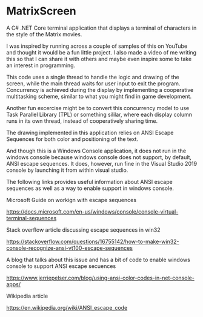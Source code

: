 # MatrixScreen
A C# .NET Core terminal application that displays a terminal of characters in the style of the Matrix movies.

I was inspired by running across a couple of samples of this on YouTube and thought it would be a fun little project.
I also made a video of me writing this so that I can share it with others and maybe even inspire some to take an
interest in programming.

This code uses a single thread to handle the logic and drawing of the screen, while the main thread waits for user
input to exit the program. Concurrency is achieved during the display by implementing a cooperative multitasking scheme,
similar to what you might find in game development.

Another fun excercise might be to convert this concurrency model to use Task Parallel Library (TPL) or something sililar,
where each display column runs in its own thread, instead of cooperatively sharing time.

The drawing implemented in this application relies on ANSI Escape Sequences for both color and positioning of the text.

And though this is a Windows Console application, it does not run in the windows console because windows console does
not support, by default, ANSI escape sequences. It does, however, run fine in the Visual Studio 2019 console by
launching it from within visual studio.

The following links provides useful information about ANSI escape sequences as well as a way to enable support
in windows console.


Microsoft Guide on workign with escape sequences

https://docs.microsoft.com/en-us/windows/console/console-virtual-terminal-sequences


Stack overflow article discussing escape sequences in win32

https://stackoverflow.com/questions/16755142/how-to-make-win32-console-recognize-ansi-vt100-escape-sequences


A blog that talks about this issue and has a bit of code to enable windows console to support ANSI escape secuences

https://www.jerriepelser.com/blog/using-ansi-color-codes-in-net-console-apps/


Wikipedia article

https://en.wikipedia.org/wiki/ANSI_escape_code

